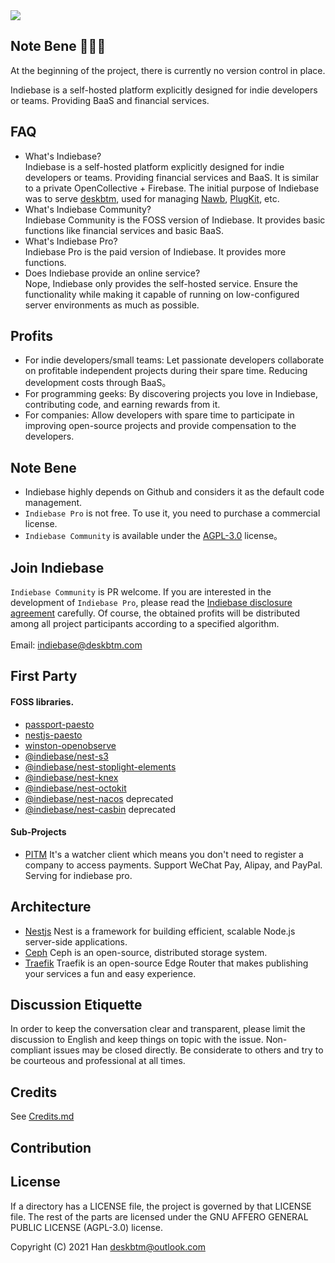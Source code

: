 <a href='https://indiebase.deskbtm.com' target="_blank">
<img src="https://user-images.githubusercontent.com/45007226/255768134-e4d4a832-3979-4534-9b81-34fbfa91aab3.svg" />
</a>
<br />

## Note Bene 🚧🚧🚧

At the beginning of the project, there is currently no version control in place.

Indiebase is a self-hosted platform explicitly designed for indie developers or teams. Providing BaaS and financial services.

## FAQ

- What's Indiebase?  
  Indiebase is a self-hosted platform explicitly designed for indie developers or teams. Providing financial services and BaaS. It is similar to a private OpenCollective + Firebase. The initial purpose of Indiebase was to serve [deskbtm](https://deskbtm.com), used for managing [Nawb](https://nawb.deskbtm.com/), [PlugKit](https://github.com/deskbtm-plugkit/plugkit), etc.
- What's Indiebase Community?  
  Indiebase Community is the FOSS version of Indiebase. It provides basic functions like financial services and basic BaaS.
- What's Indiebase Pro?  
  Indiebase Pro is the paid version of Indiebase. It provides more functions.
- Does Indiebase provide an online service?  
  Nope, Indiebase only provides the self-hosted service. Ensure the functionality while making it capable of running on low-configured server environments as much as possible.

## Profits

- For indie developers/small teams: Let passionate developers collaborate on profitable independent projects during their spare time. Reducing development costs through BaaS。
- For programming geeks: By discovering projects you love in Indiebase, contributing code, and earning rewards from it.
- For companies: Allow developers with spare time to participate in improving open-source projects and provide compensation to the developers.

## Note Bene

- Indiebase highly depends on Github and considers it as the default code management.
- `Indiebase Pro` is not free. To use it, you need to purchase a commercial license.
- `Indiebase Community` is available under the [AGPL-3.0](https://github.com/indiebase/indiebase/blob/main/LICENSE) license。

## Join Indiebase

`Indiebase Community` is PR welcome.
If you are interested in the development of `Indiebase Pro`, please read the [Indiebase disclosure agreement](https://github.com/indiebase/indiebase/blob/main/docs/zh-CN/non-disclosure-agreement-zh_cn.md) carefully. Of course, the obtained profits will be distributed among all project participants according to a specified algorithm.  
<br />
Email: [indiebase@deskbtm.com](mailto://indiebase@deskbtm.com)

## First Party

#### FOSS libraries.

- [passport-paesto](https://github.com/nawbc/passport-paseto)
- [nestjs-paesto](https://github.com/indiebase/indiebase)
- [winston-openobserve](https://github.com/indiebase/indiebase)
- [@indiebase/nest-s3](https://github.com/indiebase/indiebase)
- [@indiebase/nest-stoplight-elements](https://github.com/indiebase/indiebase)
- [@indiebase/nest-knex](https://github.com/indiebase/indiebase)
- [@indiebase/nest-octokit](https://github.com/indiebase/indiebase)
- [@indiebase/nest-nacos](https://github.com/indiebase/indiebase) deprecated
- [@indiebase/nest-casbin](https://github.com/indiebase/indiebase) deprecated

#### Sub-Projects

- [PITM](https://github.com/indiebase/PTIM) It's a watcher client which means you don't need to register a company to access payments. Support WeChat Pay, Alipay, and PayPal. Serving for indiebase pro.

## Architecture

- [Nestjs](https://github.com/nestjs/nest) Nest is a framework for building efficient, scalable Node.js server-side applications.
- [Ceph](https://ceph.io/) Ceph is an open-source, distributed storage system.
- [Traefik](https://github.com/traefik/traefik/) Traefik is an open-source Edge Router that makes publishing your services a fun and easy experience.

## Discussion Etiquette

In order to keep the conversation clear and transparent, please limit the discussion to English and keep things on topic with the issue. Non-compliant issues may be closed directly. Be considerate to others and try to be courteous and professional at all times.

## Credits

See [Credits.md](https://github.com/indiebase/indiebase/blob/main/docs/CREDITS.md)

## Contribution

## License

If a directory has a LICENSE file, the project is governed by that LICENSE file. The rest of the parts are licensed under the GNU AFFERO GENERAL PUBLIC LICENSE (AGPL-3.0) license.

Copyright (C) 2021 Han <deskbtm@outlook.com>

